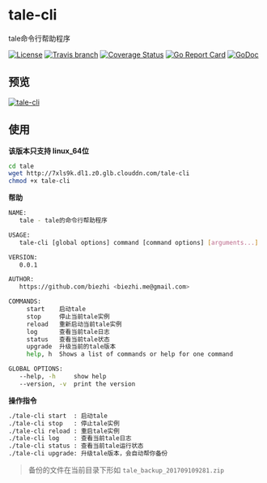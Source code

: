 # tale-cli

tale命令行帮助程序

[![License](http://img.shields.io/badge/license-Apache2-blue.svg?style=flat-square)](https://raw.githubusercontent.com/otale/tale-cli/master/LICENSE) [![Travis branch](https://img.shields.io/travis/otale/tale-cli/master.svg)](https://travis-ci.org/otale/tale-cli) [![Coverage Status](https://coveralls.io/repos/github/otale/tale-cli/badge.svg?branch=master)](https://coveralls.io/github/otale/tale-cli?branch=master) [![Go Report Card](https://goreportcard.com/badge/github.com/otale/tale-cli)](https://goreportcard.com/report/github.com/otale/tale-cli) [![GoDoc](https://godoc.org/github.com/otale/tale-cli?status.svg)](https://godoc.org/github.com/otale/tale-cli)

## 预览

[![tale-cli](https://i.loli.net/2017/09/10/59b5241331c47.png)](https://asciinema.org/a/137111)

## 使用

**该版本只支持 linux_64位**

```bash
cd tale
wget http://7xls9k.dl1.z0.glb.clouddn.com/tale-cli
chmod +x tale-cli
```

**帮助**

```bash
NAME:
   tale - tale的命令行帮助程序

USAGE:
   tale-cli [global options] command [command options] [arguments...]

VERSION:
   0.0.1

AUTHOR:
   https://github.com/biezhi <biezhi.me@gmail.com>

COMMANDS:
     start    启动tale
     stop     停止当前tale实例
     reload   重新启动当前tale实例
     log      查看当前tale日志
     status   查看当前tale状态
     upgrade  升级当前的tale版本
     help, h  Shows a list of commands or help for one command

GLOBAL OPTIONS:
   --help, -h     show help
   --version, -v  print the version
```

**操作指令**

```bash
./tale-cli start  : 启动tale
./tale-cli stop   : 停止tale实例
./tale-cli reload : 重启tale实例
./tale-cli log    : 查看当前tale日志
./tale-cli status : 查看当前tale运行状态
./tale-cli upgrade: 升级tale版本，会自动帮你备份
```

> 备份的文件在当前目录下形如 `tale_backup_201709109281.zip`
